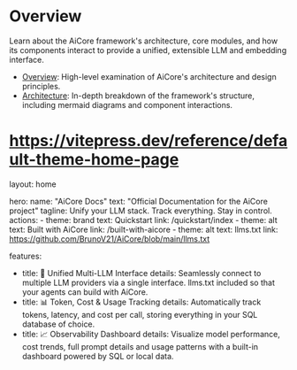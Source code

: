# Overview

Learn about the AiCore framework's architecture, core modules, and how its components interact to provide a unified, extensible LLM and embedding interface.

- [Overview](/overview.md): High-level examination of AiCore's architecture and design principles.
- [Architecture](/architecture.md): In-depth breakdown of the framework's structure, including mermaid diagrams and component interactions.

# https://vitepress.dev/reference/default-theme-home-page
layout: home

hero:
  name: "AiCore Docs"
  text: "Official Documentation for the AiCore project"
  tagline: Unify your LLM stack. Track everything. Stay in control.
  actions:
    - theme: brand
      text: Quickstart
      link: /quickstart/index
    - theme: alt
      text: Built with AiCore
      link: /built-with-aicore
    - theme: alt
      text: llms.txt
      link: https://github.com/BrunoV21/AiCore/blob/main/llms.txt

features:
  - title: 🔌 Unified Multi-LLM Interface
    details: Seamlessly connect to multiple LLM providers via a single interface. llms.txt included so that your agents can build with AiCore.
  - title: 📊 Token, Cost & Usage Tracking
    details: Automatically track tokens, latency, and cost per call, storing everything in your SQL database of choice.
  - title: 📈 Observability Dashboard
    details: Visualize model performance, cost trends, full prompt details and usage patterns with a built-in dashboard powered by SQL or local data.
